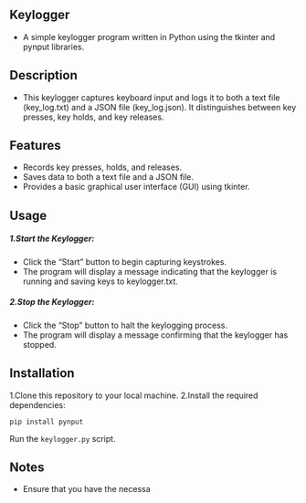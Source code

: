 ## Keylogger
- A simple keylogger program written in Python using the tkinter and pynput libraries.

## Description
- This keylogger captures keyboard input and logs it to both a text file (key_log.txt) and a JSON file (key_log.json). It distinguishes between key presses, key holds, and key releases.

## Features
- Records key presses, holds, and releases.
- Saves data to both a text file and a JSON file.
- Provides a basic graphical user interface (GUI) using tkinter.

## Usage

##### 1.Start the Keylogger:
- Click the “Start” button to begin capturing keystrokes.
- The program will display a message indicating that the keylogger is running and saving keys to keylogger.txt.

##### 2.Stop the Keylogger:
- Click the “Stop” button to halt the keylogging process.
- The program will display a message confirming that the keylogger has stopped.

## Installation

1.Clone this repository to your local machine.
2.Install the required dependencies:

```pip install pynput```

Run the `keylogger.py` script.

## Notes

- Ensure that you have the necessa
